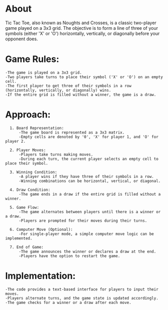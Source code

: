 # About
Tic Tac Toe, also known as Noughts and Crosses, is a classic two-player game played on a 3x3 grid. The objective is to form a line of three of your symbols (either 'X' or 'O') horizontally, vertically, or diagonally before your opponent does.

# Game Rules:
    -The game is played on a 3x3 grid.
    -Two players take turns to place their symbol ('X' or 'O') on an empty cell.
    -The first player to get three of their symbols in a row (horizontally, vertically, or diagonally) wins.
    -If the entire grid is filled without a winner, the game is a draw.

# Approach:
      1. Board Representation:
          -The game board is represented as a 3x3 matrix.
          -Empty cells are denoted by '0', 'X' for player 1, and 'O' for player 2.
  
      2. Player Moves:
          -Players take turns making moves.
          -During each turn, the current player selects an empty cell to place their symbol.
  
      3. Winning Condition:
          -A player wins if they have three of their symbols in a row.
          -Winning combinations can be horizontal, vertical, or diagonal.
  
      4. Draw Condition:
          -The game ends in a draw if the entire grid is filled without a winner.
  
      5. Game Flow:
          -The game alternates between players until there is a winner or a draw.
          -Players are prompted for their moves during their turns.
  
      6. Computer Move (Optional):
          -For single-player mode, a simple computer move logic can be implemented.
  
      7. End of Game:
          -The game announces the winner or declares a draw at the end.
          -Players have the option to restart the game.

# Implementation:
    -The code provides a text-based interface for players to input their moves.
    -Players alternate turns, and the game state is updated accordingly.
    -The game checks for a winner or a draw after each move.
